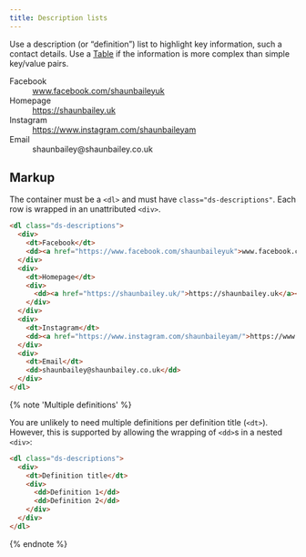 ```yaml
---
title: Description lists
---
```


Use a description (or “definition”) list to highlight key information, such a contact details. Use a [Table]({{site.basedir}}/components/table) if the information is more complex than simple key/value pairs.

<div class="ds-scope">
  <dl class="ds-descriptions">
    <div>
      <dt>Facebook</dt>
      <dd><a href="https://www.facebook.com/shaunbaileyuk">www.facebook.com/shaunbaileyuk</a></dd>
    </div>
    <div>
      <dt>Homepage</dt>
      <div>
        <dd><a href="https://shaunbailey.uk/">https://shaunbailey.uk</a></dd>
      </div>
    </div>
    <div>
      <dt>Instagram</dt>
      <dd><a href="https://www.instagram.com/shaunbaileyam/">https://www.instagram.com/shaunbaileyam</a></dd>
    </div>
    <div>
      <dt>Email</dt>
      <dd>shaunbailey@shaunbailey.co.uk</dd>
    </div>
  </dl>
</div>

## Markup

The container must be a `<dl>` and must have `class="ds-descriptions"`. Each row is wrapped in an unattributed `<div>`.

```html
<dl class="ds-descriptions">
  <div>
    <dt>Facebook</dt>
    <dd><a href="https://www.facebook.com/shaunbaileyuk">www.facebook.com/shaunbaileyuk</a></dd>
  </div>
  <div>
    <dt>Homepage</dt>
    <div>
      <dd><a href="https://shaunbailey.uk/">https://shaunbailey.uk</a></dd>
    </div>
  </div>
  <div>
    <dt>Instagram</dt>
    <dd><a href="https://www.instagram.com/shaunbaileyam/">https://www.instagram.com/shaunbaileyam</a></dd>
  </div>
  <div>
    <dt>Email</dt>
    <dd>shaunbailey@shaunbailey.co.uk</dd>
  </div>
</dl>
```

{% note 'Multiple definitions' %}

You are unlikely to need multiple definitions per definition title (`<dt>`). However, this is supported by allowing the wrapping of `<dd>`s in a nested `<div>`:

```html
<dl class="ds-descriptions">
  <div>
    <dt>Definition title</dt>
    <div>
      <dd>Definition 1</dd>
      <dd>Definition 2</dd>
    </div>
  </div>
</dl>
```

{% endnote %}